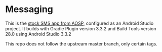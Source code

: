 # Messaging
This is the [stock SMS app from AOSP](https://android.googlesource.com/platform/packages/apps/Messaging/), configured as an Android Studio project. It builds with Gradle Plugin version 3.3.2 and Build Tools version 28.0 using Android Studio 3.3.2

This repo does not follow the upstream master branch, only certain tags.
